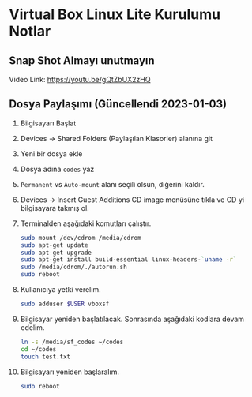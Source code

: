 # Virtual Box Linux Lite Kurulumu Notlar

## Snap Shot Almayı unutmayın

Video Link: <https://youtu.be/gQtZbUX2zHQ>

## Dosya Paylaşımı (Güncellendi 2023-01-03)

1. Bilgisayarı Başlat
2. Devices -> Shared Folders (Paylaşılan Klasorler) alanına git
3. Yeni bir dosya ekle
4. Dosya adına `codes` yaz
5. `Permanent` vs `Auto-mount` alanı seçili olsun, diğerini kaldır.
6. Devices -> Insert Guest Additions CD image menüsüne tıkla ve CD yi bilgisayara takmış ol.
7. Terminalden aşağıdaki komutları çalıştır.

    ```bash
    sudo mount /dev/cdrom /media/cdrom
    sudo apt-get update
    sudo apt-get upgrade
    sudo apt-get install build-essential linux-headers-`uname -r`
    sudo /media/cdrom/./autorun.sh
    sudo reboot
    ```

8. Kullanıcıya yetki verelim.

    ```bash
    sudo adduser $USER vboxsf
    ```

9. Bilgisayar yeniden başlatılacak. Sonrasında aşağıdaki kodlara devam edelim. 

    ```bash
    ln -s /media/sf_codes ~/codes
    cd ~/codes
    touch test.txt
    ```

10. Bilgisayarı yeniden başlaralım.

    ```bash
    sudo reboot
    ```
